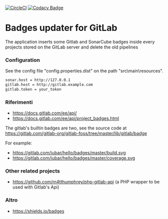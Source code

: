 [![CircleCI](https://dl.circleci.com/status-badge/img/gh/iubar/badges-updater-for-gitlab/tree/master.svg?style=svg)](https://dl.circleci.com/status-badge/redirect/gh/iubar/badges-updater-for-gitlab/tree/master)
[![Codacy Badge](https://app.codacy.com/project/badge/Grade/105ac6deae804246b20d140f976cd232)](https://www.codacy.com/gh/iubar/badges-updater-for-gitlab/dashboard)

# Badges updater for GitLab

The application inserts some Gitlab and SonarCube badges inside every projects stored on the GitLab server and delete the old pipelines

### Configuration

See the config file "config.properties.dist" on the path "src\main\resources".

```sh
sonar.host = http://127.0.0.1
gitlab.host = http://gitlab.example.com
gitlab.token = your_token
```

### Riferimenti

- https://docs.gitlab.com/ee/api/
- https://docs.gitlab.com/ee/api/project_badges.html

The gitlab's builtin badges are two, see the source code at https://gitlab.com/gitlab-org/gitlab-foss/tree/master/lib/gitlab/badge

For example:

- https://gitlab.com/iubar/hello/badges/master/build.svg
- https://gitlab.com/iubar/hello/badges/master/coverage.svg

### Other related projects

- https://github.com/m4tthumphrey/php-gitlab-api (a PHP wrapper to be used with Gitlab's Api)

### Altro

 - https://shields.io/badges
